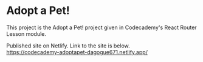 <h1>Adopt a Pet!</h1>

<p>This project is the Adopt a Pet! project given in Codecademy's React Router Lesson module.</p>

Published site on Netlify. Link to the site is below.
<br/>
https://codecademy-adoptapet-dagogue671.netlify.app/
